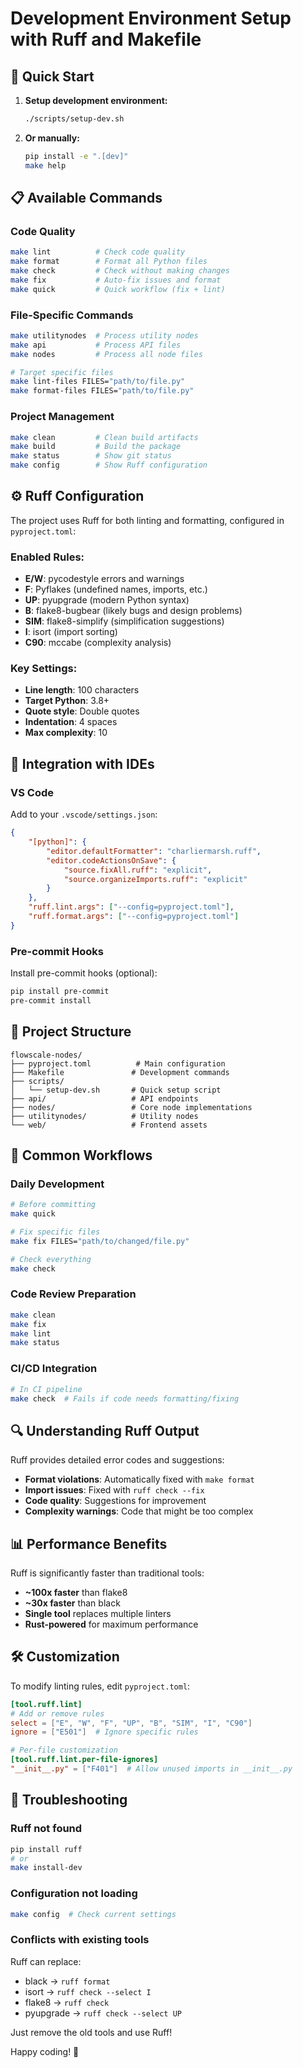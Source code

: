 # Development Environment Setup with Ruff and Makefile

## 🚀 **Quick Start**

1. **Setup development environment:**
   ```bash
   ./scripts/setup-dev.sh
   ```

2. **Or manually:**
   ```bash
   pip install -e ".[dev]"
   make help
   ```

## 📋 **Available Commands**

### **Code Quality**
```bash
make lint          # Check code quality
make format        # Format all Python files
make check         # Check without making changes
make fix           # Auto-fix issues and format
make quick         # Quick workflow (fix + lint)
```

### **File-Specific Commands**
```bash
make utilitynodes  # Process utility nodes
make api           # Process API files
make nodes         # Process all node files

# Target specific files
make lint-files FILES="path/to/file.py"
make format-files FILES="path/to/file.py"
```

### **Project Management**
```bash
make clean         # Clean build artifacts
make build         # Build the package
make status        # Show git status
make config        # Show Ruff configuration
```

## ⚙️ **Ruff Configuration**

The project uses Ruff for both linting and formatting, configured in `pyproject.toml`:

### **Enabled Rules:**
- **E/W**: pycodestyle errors and warnings
- **F**: Pyflakes (undefined names, imports, etc.)
- **UP**: pyupgrade (modern Python syntax)
- **B**: flake8-bugbear (likely bugs and design problems)
- **SIM**: flake8-simplify (simplification suggestions)
- **I**: isort (import sorting)
- **C90**: mccabe (complexity analysis)

### **Key Settings:**
- **Line length**: 100 characters
- **Target Python**: 3.8+
- **Quote style**: Double quotes
- **Indentation**: 4 spaces
- **Max complexity**: 10

## 🔧 **Integration with IDEs**

### **VS Code**
Add to your `.vscode/settings.json`:
```json
{
    "[python]": {
        "editor.defaultFormatter": "charliermarsh.ruff",
        "editor.codeActionsOnSave": {
            "source.fixAll.ruff": "explicit",
            "source.organizeImports.ruff": "explicit"
        }
    },
    "ruff.lint.args": ["--config=pyproject.toml"],
    "ruff.format.args": ["--config=pyproject.toml"]
}
```

### **Pre-commit Hooks**
Install pre-commit hooks (optional):
```bash
pip install pre-commit
pre-commit install
```

## 📁 **Project Structure**

```
flowscale-nodes/
├── pyproject.toml          # Main configuration
├── Makefile               # Development commands
├── scripts/
│   └── setup-dev.sh       # Quick setup script
├── api/                   # API endpoints
├── nodes/                 # Core node implementations
├── utilitynodes/          # Utility nodes
└── web/                   # Frontend assets
```

## 🎯 **Common Workflows**

### **Daily Development**
```bash
# Before committing
make quick

# Fix specific files
make fix FILES="path/to/changed/file.py"

# Check everything
make check
```

### **Code Review Preparation**
```bash
make clean
make fix
make lint
make status
```

### **CI/CD Integration**
```bash
# In CI pipeline
make check  # Fails if code needs formatting/fixing
```

## 🔍 **Understanding Ruff Output**

Ruff provides detailed error codes and suggestions:

- **Format violations**: Automatically fixed with `make format`
- **Import issues**: Fixed with `ruff check --fix`
- **Code quality**: Suggestions for improvement
- **Complexity warnings**: Code that might be too complex

## 📊 **Performance Benefits**

Ruff is significantly faster than traditional tools:
- **~100x faster** than flake8
- **~30x faster** than black
- **Single tool** replaces multiple linters
- **Rust-powered** for maximum performance

## 🛠️ **Customization**

To modify linting rules, edit `pyproject.toml`:

```toml
[tool.ruff.lint]
# Add or remove rules
select = ["E", "W", "F", "UP", "B", "SIM", "I", "C90"]
ignore = ["E501"]  # Ignore specific rules

# Per-file customization
[tool.ruff.lint.per-file-ignores]
"__init__.py" = ["F401"]  # Allow unused imports in __init__.py
```

## 🔧 **Troubleshooting**

### **Ruff not found**
```bash
pip install ruff
# or
make install-dev
```

### **Configuration not loading**
```bash
make config  # Check current settings
```

### **Conflicts with existing tools**
Ruff can replace:
- black → `ruff format`
- isort → `ruff check --select I`
- flake8 → `ruff check`
- pyupgrade → `ruff check --select UP`

Just remove the old tools and use Ruff!

Happy coding! 🎉
